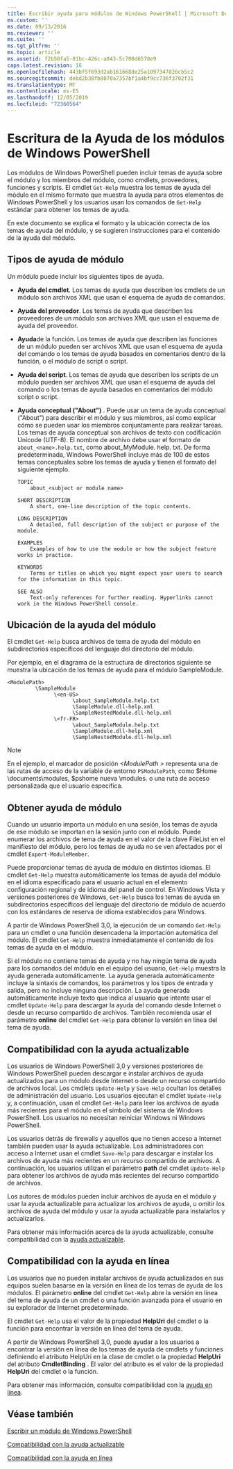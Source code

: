 ```yaml
---
title: Escribir ayuda para módulos de Windows PowerShell | Microsoft Docs
ms.custom: ''
ms.date: 09/13/2016
ms.reviewer: ''
ms.suite: ''
ms.tgt_pltfrm: ''
ms.topic: article
ms.assetid: f2b58fa5-01bc-426c-a043-5c700d6578e9
caps.latest.revision: 16
ms.openlocfilehash: 443bf5f693d2ab161668de25a1097347826cb5c2
ms.sourcegitcommit: debd2b38fb8070a7357bf1a4bf9cc736f3702f31
ms.translationtype: MT
ms.contentlocale: es-ES
ms.lasthandoff: 12/05/2019
ms.locfileid: "72360564"
---
```

# <a name="writing-help-for-windows-powershell-modules"></a>Escritura de la Ayuda de los módulos de Windows PowerShell

Los módulos de Windows PowerShell pueden incluir temas de ayuda sobre el módulo y los miembros del módulo, como cmdlets, proveedores, funciones y scripts. El cmdlet `Get-Help` muestra los temas de ayuda del módulo en el mismo formato que muestra la ayuda para otros elementos de Windows PowerShell y los usuarios usan los comandos de `Get-Help` estándar para obtener los temas de ayuda.

En este documento se explica el formato y la ubicación correcta de los temas de ayuda del módulo, y se sugieren instrucciones para el contenido de la ayuda del módulo.

## <a name="types-of-module-help"></a>Tipos de ayuda de módulo

Un módulo puede incluir los siguientes tipos de ayuda.

- **Ayuda del cmdlet**. Los temas de ayuda que describen los cmdlets de un módulo son archivos XML que usan el esquema de ayuda de comandos.

- **Ayuda del proveedor**. Los temas de ayuda que describen los proveedores de un módulo son archivos XML que usan el esquema de ayuda del proveedor.

- **Ayuda**de la función. Los temas de ayuda que describen las funciones de un módulo pueden ser archivos XML que usan el esquema de ayuda del comando o los temas de ayuda basados en comentarios dentro de la función, o el módulo de script o script.

- **Ayuda del script**. Los temas de ayuda que describen los scripts de un módulo pueden ser archivos XML que usan el esquema de ayuda del comando o los temas de ayuda basados en comentarios del módulo script o script.

- **Ayuda conceptual ("About")** . Puede usar un tema de ayuda conceptual ("About") para describir el módulo y sus miembros, así como explicar cómo se pueden usar los miembros conjuntamente para realizar tareas. Los temas de ayuda conceptual son archivos de texto con codificación Unicode (UTF-8). El nombre de archivo debe usar el formato de `about_<name>.help.txt`, como about_MyModule. help. txt. De forma predeterminada, Windows PowerShell incluye más de 100 de estos temas conceptuales sobre los temas de ayuda y tienen el formato del siguiente ejemplo.

  ```
  TOPIC
      about_<subject or module name>

  SHORT DESCRIPTION
      A short, one-line description of the topic contents.

  LONG DESCRIPTION
      A detailed, full description of the subject or purpose of the module.

  EXAMPLES
      Examples of how to use the module or how the subject feature works in practice.

  KEYWORDS
      Terms or titles on which you might expect your users to search for the information in this topic.

  SEE ALSO
      Text-only references for further reading. Hyperlinks cannot work in the Windows PowerShell console.

  ```

## <a name="placement-of-module-help"></a>Ubicación de la ayuda del módulo

El cmdlet `Get-Help` busca archivos de tema de ayuda del módulo en subdirectorios específicos del lenguaje del directorio del módulo.

Por ejemplo, en el diagrama de la estructura de directorios siguiente se muestra la ubicación de los temas de ayuda para el módulo SampleModule.

```
<ModulePath>
         \SampleModule
               \<en-US>
                     \about_SampleModule.help.txt
                     \SampleModule.dll-help.xml
                     \SampleNestedModule.dll-help.xml
               \<fr-FR>
                     \about_SampleModule.help.txt
                     \SampleModule.dll-help.xml
                     \SampleNestedModule.dll-help.xml

```

> [!NOTE]
> En el ejemplo, el marcador de posición *\<ModulePath >* representa una de las rutas de acceso de la variable de entorno `PSModulePath`, como $Home \documents\modules, $pshome nueva \modules. o una ruta de acceso personalizada que el usuario especifica.

## <a name="getting-module-help"></a>Obtener ayuda de módulo

Cuando un usuario importa un módulo en una sesión, los temas de ayuda de ese módulo se importan en la sesión junto con el módulo. Puede enumerar los archivos de tema de ayuda en el valor de la clave FileList en el manifiesto del módulo, pero los temas de ayuda no se ven afectados por el cmdlet `Export-ModuleMember`.

Puede proporcionar temas de ayuda de módulo en distintos idiomas. El cmdlet `Get-Help` muestra automáticamente los temas de ayuda del módulo en el idioma especificado para el usuario actual en el elemento configuración regional y de idioma del panel de control. En Windows Vista y versiones posteriores de Windows, `Get-Help` busca los temas de ayuda en subdirectorios específicos del lenguaje del directorio de módulo de acuerdo con los estándares de reserva de idioma establecidos para Windows.

A partir de Windows PowerShell 3,0, la ejecución de un comando `Get-Help` para un cmdlet o una función desencadena la importación automática del módulo. El cmdlet `Get-Help` muestra inmediatamente el contenido de los temas de ayuda en el módulo.

Si el módulo no contiene temas de ayuda y no hay ningún tema de ayuda para los comandos del módulo en el equipo del usuario, `Get-Help` muestra la ayuda generada automáticamente. La ayuda generada automáticamente incluye la sintaxis de comandos, los parámetros y los tipos de entrada y salida, pero no incluye ninguna descripción. La ayuda generada automáticamente incluye texto que indica al usuario que intente usar el cmdlet `Update-Help` para descargar la ayuda del comando desde Internet o desde un recurso compartido de archivos. También recomienda usar el parámetro **online** del cmdlet `Get-Help` para obtener la versión en línea del tema de ayuda.

## <a name="supporting-updatable-help"></a>Compatibilidad con la ayuda actualizable

Los usuarios de Windows PowerShell 3,0 y versiones posteriores de Windows PowerShell pueden descargar e instalar archivos de ayuda actualizados para un módulo desde Internet o desde un recurso compartido de archivos local. Los cmdlets `Update-Help` y `Save-Help` ocultan los detalles de administración del usuario. Los usuarios ejecutan el cmdlet `Update-Help` y, a continuación, usan el cmdlet `Get-Help` para leer los archivos de ayuda más recientes para el módulo en el símbolo del sistema de Windows PowerShell. Los usuarios no necesitan reiniciar Windows ni Windows PowerShell.

Los usuarios detrás de firewalls y aquellos que no tienen acceso a Internet también pueden usar la ayuda actualizable. Los administradores con acceso a Internet usan el cmdlet `Save-Help` para descargar e instalar los archivos de ayuda más recientes en un recurso compartido de archivos. A continuación, los usuarios utilizan el parámetro **path** del cmdlet `Update-Help` para obtener los archivos de ayuda más recientes del recurso compartido de archivos.

Los autores de módulos pueden incluir archivos de ayuda en el módulo y usar la ayuda actualizable para actualizar los archivos de ayuda, u omitir los archivos de ayuda del módulo y usar la ayuda actualizable para instalarlos y actualizarlos.

Para obtener más información acerca de la ayuda actualizable, consulte compatibilidad con la [ayuda actualizable](./supporting-updatable-help.md).

## <a name="supporting-online-help"></a>Compatibilidad con la ayuda en línea

Los usuarios que no pueden instalar archivos de ayuda actualizados en sus equipos suelen basarse en la versión en línea de los temas de ayuda de los módulos. El parámetro **online** del cmdlet `Get-Help` abre la versión en línea del tema de ayuda de un cmdlet o una función avanzada para el usuario en su explorador de Internet predeterminado.

El cmdlet `Get-Help` usa el valor de la propiedad **HelpUri** del cmdlet o la función para encontrar la versión en línea del tema de ayuda.

A partir de Windows PowerShell 3,0, puede ayudar a los usuarios a encontrar la versión en línea de los temas de ayuda de cmdlets y funciones definiendo el atributo HelpUri en la clase de cmdlet o la propiedad **HelpUri** del atributo **CmdletBinding** . El valor del atributo es el valor de la propiedad **HelpUri** del cmdlet o la función.

Para obtener más información, consulte compatibilidad con la [ayuda en línea](./supporting-online-help.md).

## <a name="see-also"></a>Véase también

[Escribir un módulo de Windows PowerShell](./writing-a-windows-powershell-module.md)

[Compatibilidad con la ayuda actualizable](./supporting-updatable-help.md)

[Compatibilidad con la ayuda en línea](./supporting-online-help.md)